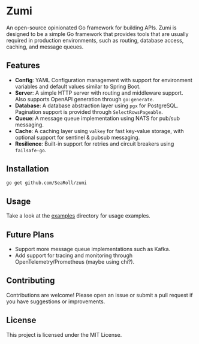 # Zumi

An open-source opinionated Go framework for building APIs.
Zumi is designed to be a simple Go framework that provides tools that are usually
required in production environments, such as routing, database access, caching, and message queues.

## Features

- **Config**: YAML Configuration management with support for environment variables and default values similar to Spring Boot.
- **Server**: A simple HTTP server with routing and middleware support. Also supports OpenAPI generation through `go:generate`.
- **Database**: A database abstraction layer using `pgx` for PostgreSQL. Pagination support is provided through `SelectRowsPageable`.
- **Queue**: A message queue implementation using NATS for pub/sub messaging.
- **Cache**: A caching layer using `valkey` for fast key-value storage, with optional support for sentinel & pubsub messaging.
- **Resilience**: Built-in support for retries and circuit breakers using `failsafe-go`.

## Installation

```sh
go get github.com/SeaRoll/zumi
```

## Usage

Take a look at the [examples](examples) directory for usage examples.

## Future Plans

- Support more message queue implementations such as Kafka.
- Add support for tracing and monitoring through OpenTelemetry/Prometheus (maybe using chi?).

## Contributing

Contributions are welcome! Please open an issue or submit a pull request if you have suggestions or improvements.

## License

This project is licensed under the MIT License.
